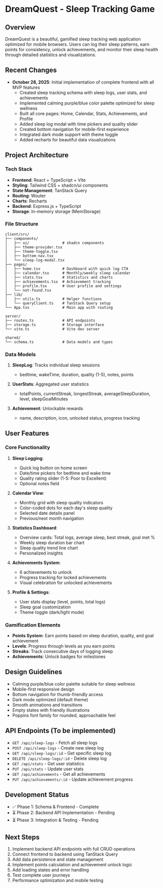# DreamQuest - Sleep Tracking Game

## Overview
DreamQuest is a beautiful, gamified sleep tracking web application optimized for mobile browsers. Users can log their sleep patterns, earn points for consistency, unlock achievements, and monitor their sleep health through detailed statistics and visualizations.

## Recent Changes
- **October 28, 2025**: Initial implementation of complete frontend with all MVP features
  - Created sleep tracking schema with sleep logs, user stats, and achievements
  - Implemented calming purple/blue color palette optimized for sleep wellness
  - Built all core pages: Home, Calendar, Stats, Achievements, and Profile
  - Added sleep log modal with time pickers and quality slider
  - Created bottom navigation for mobile-first experience
  - Integrated dark mode support with theme toggle
  - Added recharts for beautiful data visualizations

## Project Architecture

### Tech Stack
- **Frontend**: React + TypeScript + Vite
- **Styling**: Tailwind CSS + shadcn/ui components
- **State Management**: TanStack Query
- **Routing**: Wouter
- **Charts**: Recharts
- **Backend**: Express.js + TypeScript
- **Storage**: In-memory storage (MemStorage)

### File Structure
```
client/src/
├── components/
│   ├── ui/               # shadcn components
│   ├── theme-provider.tsx
│   ├── theme-toggle.tsx
│   ├── bottom-nav.tsx
│   └── sleep-log-modal.tsx
├── pages/
│   ├── home.tsx          # Dashboard with quick log CTA
│   ├── calendar.tsx      # Monthly/weekly sleep calendar
│   ├── stats.tsx         # Statistics and charts
│   ├── achievements.tsx  # Achievement tracking
│   ├── profile.tsx       # User profile and settings
│   └── not-found.tsx
├── lib/
│   ├── utils.ts          # Helper functions
│   └── queryClient.ts    # TanStack Query setup
└── App.tsx               # Main app with routing

server/
├── routes.ts             # API endpoints
├── storage.ts            # Storage interface
└── vite.ts               # Vite dev server

shared/
└── schema.ts             # Data models and types
```

### Data Models
1. **SleepLog**: Tracks individual sleep sessions
   - bedtime, wakeTime, duration, quality (1-5), notes, points

2. **UserStats**: Aggregated user statistics
   - totalPoints, currentStreak, longestStreak, averageSleepDuration, level, sleepGoalMinutes

3. **Achievement**: Unlockable rewards
   - name, description, icon, unlocked status, progress tracking

## User Features

### Core Functionality
1. **Sleep Logging**: 
   - Quick log button on home screen
   - Date/time pickers for bedtime and wake time
   - Quality rating slider (1-5: Poor to Excellent)
   - Optional notes field

2. **Calendar View**:
   - Monthly grid with sleep quality indicators
   - Color-coded dots for each day's sleep quality
   - Selected date details panel
   - Previous/next month navigation

3. **Statistics Dashboard**:
   - Overview cards: Total logs, average sleep, best streak, goal met %
   - Weekly sleep duration bar chart
   - Sleep quality trend line chart
   - Personalized insights

4. **Achievements System**:
   - 6 achievements to unlock
   - Progress tracking for locked achievements
   - Visual celebration for unlocked achievements

5. **Profile & Settings**:
   - User stats display (level, points, total logs)
   - Sleep goal customization
   - Theme toggle (dark/light mode)

### Gamification Elements
- **Points System**: Earn points based on sleep duration, quality, and goal achievement
- **Levels**: Progress through levels as you earn points
- **Streaks**: Track consecutive days of logging sleep
- **Achievements**: Unlock badges for milestones

## Design Guidelines
- Calming purple/blue color palette suitable for sleep wellness
- Mobile-first responsive design
- Bottom navigation for thumb-friendly access
- Dark mode optimized (default theme)
- Smooth animations and transitions
- Empty states with friendly illustrations
- Poppins font family for rounded, approachable feel

## API Endpoints (To be implemented)
- `GET /api/sleep-logs` - Fetch all sleep logs
- `POST /api/sleep-logs` - Create new sleep log
- `GET /api/sleep-logs/:id` - Get specific sleep log
- `DELETE /api/sleep-logs/:id` - Delete sleep log
- `GET /api/stats` - Get user statistics
- `PUT /api/stats` - Update user stats
- `GET /api/achievements` - Get all achievements
- `PUT /api/achievements/:id` - Update achievement progress

## Development Status
- ✅ Phase 1: Schema & Frontend - Complete
- ⏳ Phase 2: Backend API Implementation - Pending
- ⏳ Phase 3: Integration & Testing - Pending

## Next Steps
1. Implement backend API endpoints with full CRUD operations
2. Connect frontend to backend using TanStack Query
3. Add data persistence and state management
4. Implement points calculation and achievement unlock logic
5. Add loading states and error handling
6. Test complete user journeys
7. Performance optimization and mobile testing
